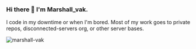 ### Hi there 👋 I'm Marshall_vak.
I code in my downtime or when I'm bored. Most of my work goes to private repos, disconnected-servers org, or other server bases.

<p><img align="center" src="https://github-readme-streak-stats.herokuapp.com/?user=marshall-vak&theme=tokyonight" alt="marshall-vak" /></p>

<!--
**Marshall-vak/Marshall-vak** is a ✨ _special_ ✨ repository because its `README.md` (this file) appears on your GitHub profile.

Here are some ideas to get you started:

- 🔭 I’m currently working on ...
- 🌱 I’m currently learning ...
- 👯 I’m looking to collaborate on ...
- 🤔 I’m looking for help with ...
- 💬 Ask me about ...
- 📫 How to reach me: ...
- 😄 Pronouns: ...
- ⚡ Fun fact: ...
-->
